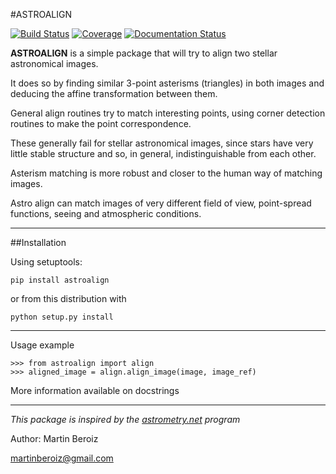 #ASTROALIGN

[![Build Status](https://travis-ci.org/toros-astro/astroalign.svg?branch=master)](https://travis-ci.org/toros-astro/astroalign)
[![Coverage](https://codecov.io/github/toros-astro/astroalign/coverage.svg?branch=master)](https://codecov.io/github/toros-astro/astroalign)
[![Documentation Status](https://readthedocs.org/projects/astroalign/badge/?version=latest)](http://astroalign.readthedocs.org/en/latest/?badge=latest)

**ASTROALIGN** is a simple package that will try to align two stellar astronomical images.

It does so by finding similar 3-point asterisms (triangles) in both images and deducing the
affine transformation between them.

General align routines try to match interesting points, using corner detection routines to make the point correspondence.

These generally fail for stellar astronomical images, since stars have very little stable structure and so, in general, indistinguishable from each other.

Asterism matching is more robust and closer to the human way of matching images.

Astro align can match images of very different field of view, point-spread functions, seeing and atmospheric conditions.

***

##Installation

Using setuptools:

    pip install astroalign

or from this distribution with

    python setup.py install

***

Usage example

    >>> from astroalign import align
    >>> aligned_image = align.align_image(image, image_ref)

More information available on docstrings

***

*This package is inspired by the [astrometry.net](http://astrometry.net) program*

Author: Martin Beroiz

<martinberoiz@gmail.com>


